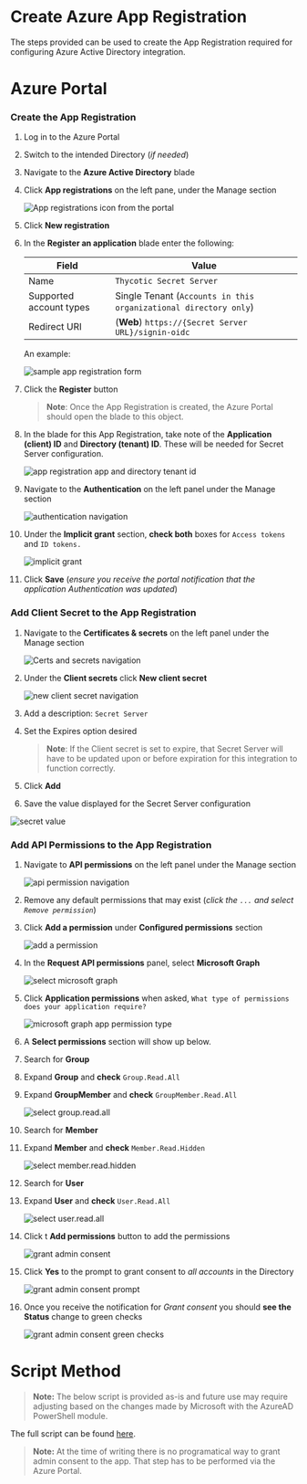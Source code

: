 [title]: # (Create an Azure App Registration)
[tags]: # (Azure, Azure Active Directory)
[priority]: # (1000)

# Create Azure App Registration

The steps provided can be used to create the App Registration required for configuring Azure Active Directory integration.

# Azure Portal

### Create the App Registration

1. Log in to the Azure Portal
1. Switch to the intended Directory (_if needed_)
1. Navigate to the **Azure Active Directory** blade
1. Click **App registrations** on the left pane, under the Manage section

   ![App registrations icon from the portal](./images/appregistration_icon.png)

1. Click **New registration**
1. In the **Register an application** blade enter the following:

   | Field | Value |
   | -------------- | ------------------- |
   | Name | `Thycotic Secret Server` |
   | Supported account types | Single Tenant (`Accounts in this organizational directory only`) |
   | Redirect URI | (**Web**) `https://{Secret Server URL}/signin-oidc` |

   An example:

   ![sample app registration form](./images/appregistration_sample.png)

1. Click the **Register** button

   > **Note**: Once the App Registration is created, the Azure Portal should open the blade to this object.

1. In the blade for this App Registration, take note of the **Application (client) ID** and **Directory (tenant) ID**. These will be needed for Secret Server configuration.

   ![app registration app and directory tenant id](./images/appregistration_ids.png)

1. Navigate to the **Authentication** on the left panel under the Manage section

   ![authentication navigation](./images/appregistration_auth.png)

1. Under the **Implicit grant** section, **check both** boxes for `Access tokens` and `ID tokens.`

   ![implicit grant](./images/appregistration_auth_implicitgrant.png)

1. Click **Save** (_ensure you receive the portal notification that the application Authentication was updated_)

### Add Client Secret to the App Registration

1. Navigate to the **Certificates & secrets** on the left panel under the Manage section

   ![Certs and secrets navigation](./images/appregistration_certnsecrets.png)

1. Under the **Client secrets** click **New client secret**

   ![new client secret navigation](./images/appregistration_certnsecrets_newclientsecret.png)

1. Add a description: `Secret Server`
1. Set the Expires option desired
   > **Note**: If the Client secret is set to expire, that Secret Server will have to be updated upon or before expiration for this integration to function correctly.

1. Click **Add**
1. Save the value displayed for the Secret Server configuration

![secret value](./images/appregistration_certnsecrets_secretvalue.png)

### Add API Permissions to the App Registration

1. Navigate to **API permissions** on the left panel under the Manage section

   ![api permission navigation](./images/appregistration_api.png)

1. Remove any default permissions that may exist (_click the `...` and select `Remove permission`_)

1. Click **Add a permission** under **Configured permissions** section

   ![add a permission](./images/appregistration_api_addperm.png)

1. In the **Request API permissions** panel, select **Microsoft Graph**

   ![select microsoft graph](./images/appregistration_api_requestperm.png)

1. Click **Application permissions** when asked, `What type of permissions does your application require?`

   ![microsoft graph app permission type](./images/appregistration_api_msgraphappperm.png)

1. A **Select permissions** section will show up below.

1. Search for **Group**
1. Expand **Group** and **check** `Group.Read.All`
1. Expand **GroupMember** and **check** `GroupMember.Read.All`

   ![select group.read.all](./images/appregistration_api_msgraphgroup_readall.png)

1. Search for **Member**
1. Expand **Member** and **check** `Member.Read.Hidden`

   ![select member.read.hidden](./images/appregistration_api_msgraphmember_readhidden.png)

1. Search for **User**
1. Expand **User** and **check** `User.Read.All`

   ![select user.read.all](./images/appregistration_api_msgraphmember_userreadall.png)

1. Click t **Add permissions** button to add the permissions

   ![grant admin consent](./images/appregistration_api_grantadminconsent.png)

1. Click **Yes** to the prompt to grant consent to _all accounts_ in the Directory

   ![grant admin consent prompt](./images/appregistration_api_grantadminconsent_prompt.png)

1. Once you receive the notification for _Grant consent_ you should **see the Status** change to green checks

   ![grant admin consent green checks](./images/appregistration_api_grantadminconsent_green.png)

# Script Method

> **Note:** The below script is provided as-is and future use may require adjusting based on the changes made by Microsoft with the AzureAD PowerShell module.

The full script can be found [here](azuread_sample.ps1).

> **Note:** At the time of writing there is no programatical way to grant admin consent to the app. That step has to be performed via the Azure Portal.
